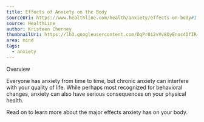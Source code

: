 ```yaml
---
title: Effects of Anxiety on the Body
sourceUri: https://www.healthline.com/health/anxiety/effects-on-body#1
source: HealthLine
author: Kristeen Cherney
thumbnailUri: https://lh3.googleusercontent.com/DqPr0i2vVv8OyEnoc4DfIR-6a3RQSS6jmVzn3HeJqCN6QfBPotSF3gL3RiOGw1MBh4kIJuubV0kDHClbMQ-F9DrC8m4gbHR7paaKvEbYxHHaL8uhRrP9Aj4RdFhoCvBkg1_8Qvx4
area: mind
tags:
  - anxiety
---
```


Overview

Everyone has anxiety from time to time, but chronic anxiety can interfere with your quality of life. While perhaps most recognized for behavioral changes, anxiety can also have serious consequences on your physical health.

Read on to learn more about the major effects anxiety has on your body.
